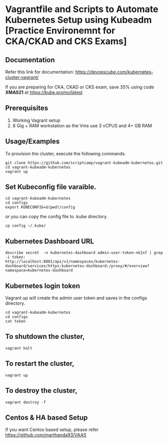 
# Vagrantfile and Scripts to Automate Kubernetes Setup using Kubeadm [Practice Environemnt for CKA/CKAD and CKS Exams]

## Documentation

Refer this link for documentation: https://devopscube.com/kubernetes-cluster-vagrant/

If you are preparing for CKA, CKAD or CKS exam, save 35% using code **XMAS21** at https://kube.promo/latest

## Prerequisites

1. Working Vagrant setup
2. 8 Gig + RAM workstation as the Vms use 3 vCPUS and 4+ GB RAM
 
## Usage/Examples

To provision the cluster, execute the following commands.

```shell
git clone https://github.com/scriptcamp/vagrant-kubeadm-kubernetes.git
cd vagrant-kubeadm-kubernetes
vagrant up
```

## Set Kubeconfig file varaible.

```shell
cd vagrant-kubeadm-kubernetes
cd configs
export KUBECONFIG=$(pwd)/config
```

or you can copy the config file to .kube directory.

```shell
cp config ~/.kube/
```

## Kubernetes Dashboard URL

```shell
describe secret  -n kubernetes-dashboard admin-user-token-nk2sf | grep -i token:
http://localhost:8001/api/v1/namespaces/kubernetes-dashboard/services/https:kubernetes-dashboard:/proxy/#/overview?namespace=kubernetes-dashboard
```

## Kubernetes login token

Vagrant up will create the admin user token and saves in the configs directory.

```shell
cd vagrant-kubeadm-kubernetes
cd configs
cat token
```

## To shutdown the cluster, 

```shell
vagrant halt
```

## To restart the cluster,

```shell
vagrant up
```

## To destroy the cluster, 

```shell
vagrant destroy -f
```

## Centos & HA based Setup

If you want Centos based setup, please refer https://github.com/marthanda93/VAAS
  
